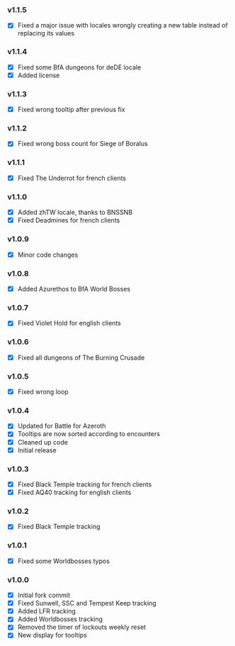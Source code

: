 ### v1.1.5
- [x] Fixed a major issue with locales wrongly creating a new table instead of replacing its values

### v1.1.4
- [x] Fixed some BfA dungeons for deDE locale
- [x] Added license

### v1.1.3
- [x] Fixed wrong tooltip after previous fix

### v1.1.2
- [x] Fixed wrong boss count for Siege of Boralus

### v1.1.1
- [x] Fixed The Underrot for french clients

### v1.1.0
- [x] Added zhTW locale, thanks to BNSSNB
- [x] Fixed Deadmines for french clients

### v1.0.9
- [x] Minor code changes

### v1.0.8
- [x] Added Azurethos to BfA World Bosses

### v1.0.7
- [x] Fixed Violet Hold for english clients

### v1.0.6
- [x] Fixed all dungeons of The Burning Crusade

### v1.0.5
- [x] Fixed wrong loop

### v1.0.4
- [x] Updated for Battle for Azeroth
- [x] Tooltips are now sorted according to encounters
- [x] Cleaned up code
- [x] Initial release

### v1.0.3
- [x] Fixed Black Temple tracking for french clients
- [x] Fixed AQ40 tracking for english clients

### v1.0.2
- [x] Fixed Black Temple tracking

### v1.0.1
- [x] Fixed some Worldbosses typos

### v1.0.0
- [x] Initial fork commit
- [x] Fixed Sunwell, SSC and Tempest Keep tracking
- [x] Added LFR tracking
- [x] Added Worldbosses tracking
- [x] Removed the timer of lockouts weekly reset
- [x] New display for tooltips
